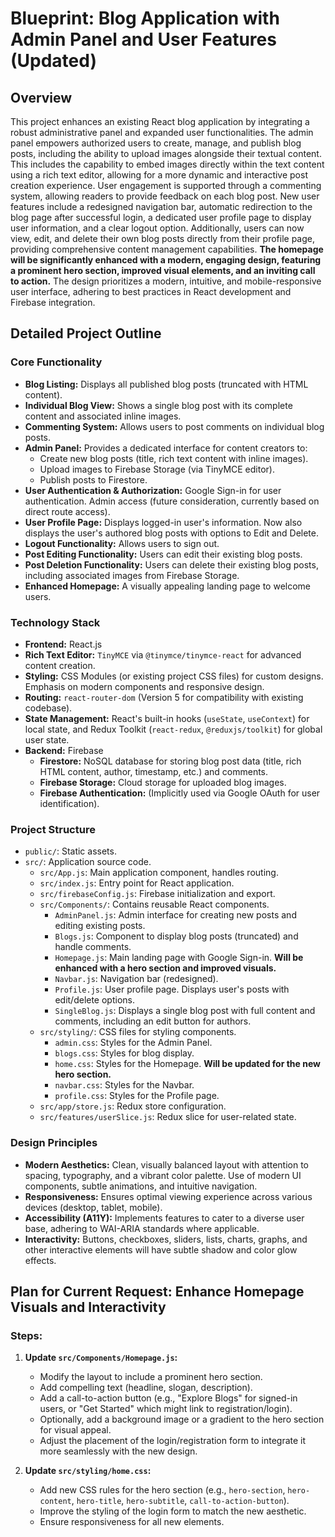 # **Blueprint: Blog Application with Admin Panel and User Features (Updated)**

## **Overview**
This project enhances an existing React blog application by integrating a robust administrative panel and expanded user functionalities. The admin panel empowers authorized users to create, manage, and publish blog posts, including the ability to upload images alongside their textual content. This includes the capability to embed images directly within the text content using a rich text editor, allowing for a more dynamic and interactive post creation experience. User engagement is supported through a commenting system, allowing readers to provide feedback on each blog post. New user features include a redesigned navigation bar, automatic redirection to the blog page after successful login, a dedicated user profile page to display user information, and a clear logout option. Additionally, users can now view, edit, and delete their own blog posts directly from their profile page, providing comprehensive content management capabilities. **The homepage will be significantly enhanced with a modern, engaging design, featuring a prominent hero section, improved visual elements, and an inviting call to action.** The design prioritizes a modern, intuitive, and mobile-responsive user interface, adhering to best practices in React development and Firebase integration.

## **Detailed Project Outline**

### **Core Functionality**
*   **Blog Listing:** Displays all published blog posts (truncated with HTML content).
*   **Individual Blog View:** Shows a single blog post with its complete content and associated inline images.
*   **Commenting System:** Allows users to post comments on individual blog posts.
*   **Admin Panel:** Provides a dedicated interface for content creators to:
    *   Create new blog posts (title, rich text content with inline images).
    *   Upload images to Firebase Storage (via TinyMCE editor).
    *   Publish posts to Firestore.
*   **User Authentication & Authorization:** Google Sign-in for user authentication. Admin access (future consideration, currently based on direct route access).
*   **User Profile Page:** Displays logged-in user's information. Now also displays the user's authored blog posts with options to Edit and Delete.
*   **Logout Functionality:** Allows users to sign out.
*   **Post Editing Functionality:** Users can edit their existing blog posts.
*   **Post Deletion Functionality:** Users can delete their existing blog posts, including associated images from Firebase Storage.
*   **Enhanced Homepage:** A visually appealing landing page to welcome users.

### **Technology Stack**
*   **Frontend:** React.js
*   **Rich Text Editor:** `TinyMCE` via `@tinymce/tinymce-react` for advanced content creation.
*   **Styling:** CSS Modules (or existing project CSS files) for custom designs. Emphasis on modern components and responsive design.
*   **Routing:** `react-router-dom` (Version 5 for compatibility with existing codebase).
*   **State Management:** React's built-in hooks (`useState`, `useContext`) for local state, and Redux Toolkit (`react-redux`, `@reduxjs/toolkit`) for global user state.
*   **Backend:** Firebase
    *   **Firestore:** NoSQL database for storing blog post data (title, rich HTML content, author, timestamp, etc.) and comments.
    *   **Firebase Storage:** Cloud storage for uploaded blog images.
    *   **Firebase Authentication:** (Implicitly used via Google OAuth for user identification).

### **Project Structure**
*   `public/`: Static assets.
*   `src/`: Application source code.
    *   `src/App.js`: Main application component, handles routing.
    *   `src/index.js`: Entry point for React application.
    *   `src/firebaseConfig.js`: Firebase initialization and export.
    *   `src/Components/`: Contains reusable React components.
        *   `AdminPanel.js`: Admin interface for creating new posts and editing existing posts.
        *   `Blogs.js`: Component to display blog posts (truncated) and handle comments.
        *   `Homepage.js`: Main landing page with Google Sign-in. **Will be enhanced with a hero section and improved visuals.**
        *   `Navbar.js`: Navigation bar (redesigned).
        *   `Profile.js`: User profile page. Displays user's posts with edit/delete options.
        *   `SingleBlog.js`: Displays a single blog post with full content and comments, including an edit button for authors.
    *   `src/styling/`: CSS files for styling components.
        *   `admin.css`: Styles for the Admin Panel.
        *   `blogs.css`: Styles for blog display.
        *   `home.css`: Styles for the Homepage. **Will be updated for the new hero section.**
        *   `navbar.css`: Styles for the Navbar.
        *   `profile.css`: Styles for the Profile page.
    *   `src/app/store.js`: Redux store configuration.
    *   `src/features/userSlice.js`: Redux slice for user-related state.

### **Design Principles**
*   **Modern Aesthetics:** Clean, visually balanced layout with attention to spacing, typography, and a vibrant color palette. Use of modern UI components, subtle animations, and intuitive navigation.
*   **Responsiveness:** Ensures optimal viewing experience across various devices (desktop, tablet, mobile).
*   **Accessibility (A11Y):** Implements features to cater to a diverse user base, adhering to WAI-ARIA standards where applicable.
*   **Interactivity:** Buttons, checkboxes, sliders, lists, charts, graphs, and other interactive elements will have subtle shadow and color glow effects.

## **Plan for Current Request: Enhance Homepage Visuals and Interactivity**

### **Steps:**

1.  **Update `src/Components/Homepage.js`:**
    *   Modify the layout to include a prominent hero section.
    *   Add compelling text (headline, slogan, description).
    *   Add a call-to-action button (e.g., "Explore Blogs" for signed-in users, or "Get Started" which might link to registration/login).
    *   Optionally, add a background image or a gradient to the hero section for visual appeal.
    *   Adjust the placement of the login/registration form to integrate it more seamlessly with the new design.

2.  **Update `src/styling/home.css`:**
    *   Add new CSS rules for the hero section (e.g., `hero-section`, `hero-content`, `hero-title`, `hero-subtitle`, `call-to-action-button`).
    *   Improve the styling of the login form to match the new aesthetic.
    *   Ensure responsiveness for all new elements.
